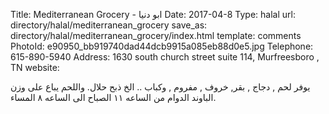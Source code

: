 Title:          Mediterranean Grocery - ابو دنيا
Date:           2017-04-8
Type:           halal
url:            directory/halal/mediterranean_grocery
save_as:        directory/halal/mediterranean_grocery/index.html
template:       comments
PhotoId:        e90950_bb919740dad44dcb9915a085eb88d0e5.jpg
Telephone:      615-890-5940
Address:        1630 south church street suite 114, Murfreesboro , TN
website:        

يوفر لحم , دجاج ,  بقر, خروف , مفروم , وكباب .. الخ ذبح حلال. واللحم يباع على وزن الباوند
الدوام من الساعه ١١ الصباح الى الساعه ٨ المساء. 
